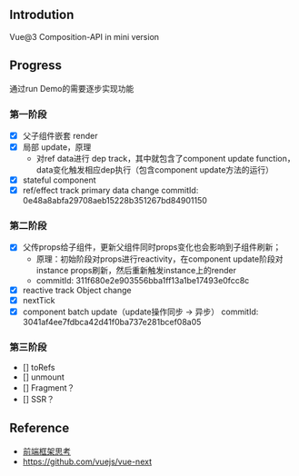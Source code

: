 ## Introdution
Vue@3 Composition-API in mini version
## Progress
通过run Demo的需要逐步实现功能
### 第一阶段
* [x] 父子组件嵌套 render
* [x] 局部 update，原理
    *   对ref data进行 dep track，其中就包含了component update function，data变化触发相应dep执行（包含component update方法的运行）
* [x] stateful component
* [x] ref/effect track primary data change
commitId: 0e48a8abfa29708aeb15228b351267bd84901150

### 第二阶段
* [x] 父传props给子组件，更新父组件同时props变化也会影响到子组件刷新；
    * 原理：初始阶段对props进行reactivity，在component update阶段对instance props刷新，然后重新触发instance上的render
    * commitId: 311f680e2e903556bba1ff13a1be17493e0fcc8c
* [x] reactive track Object change
* [x] nextTick
* [x] component batch update（update操作同步 -> 异步）
commitId: 3041af4ee7fdbca42d41f0ba737e281bcef08a05
### 第三阶段
* [] toRefs
* [] unmount
* [] Fragment？
* [] SSR？
## Reference

* [前端框架思考](https://wizardpisces.github.io/blog/%E5%89%8D%E7%AB%AF%E6%A1%86%E6%9E%B6%E6%80%9D%E8%80%83)
* https://github.com/vuejs/vue-next